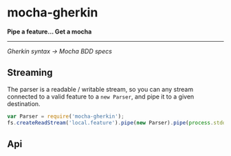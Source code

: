 
# mocha-gherkin

**Pipe a feature... Get a mocha**

---

*Gherkin syntax &rarr; Mocha BDD specs*

## Streaming

The parser is a readable / writable stream, so you can any stream
connected to a valid feature to a `new Parser`, and pipe it to a given
destination.

```js
var Parser = require('mocha-gherkin');
fs.createReadStream('local.feature').pipe(new Parser).pipe(process.stdout);
```

## Api

